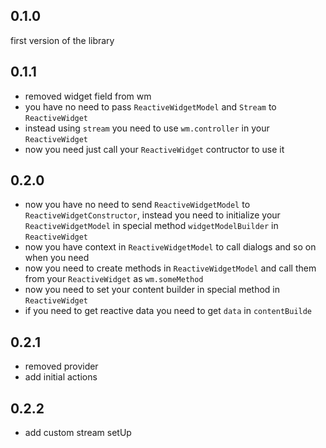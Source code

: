 ## 0.1.0

first version of the library

## 0.1.1

* removed widget field from wm
* you have no need to pass ``ReactiveWidgetModel`` and ``Stream`` to ``ReactiveWidget``
* instead using ``stream`` you need to use ```wm.controller``` in your ```ReactiveWidget```
* now you need just call your ```ReactiveWidget``` contructor to use it

## 0.2.0

* now you have no need to send ```ReactiveWidgetModel``` to ```ReactiveWidgetConstructor```, instead you need to initialize your ```ReactiveWidgetModel``` in special method ```widgetModelBuilder``` in ```ReactiveWidget```
* now you have context in ```ReactiveWidgetModel``` to call dialogs and so on when you need
* now you need to create methods in ```ReactiveWidgetModel``` and call them from your ```ReactiveWidget``` as ```wm.someMethod```
* now you need to set your content builder in special method in ```ReactiveWidget```
* if you need to get reactive data you need to get ```data``` in ```contentBuilde```

## 0.2.1

* removed provider
* add initial actions

## 0.2.2

* add custom stream setUp